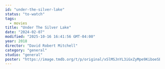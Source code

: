 ```yaml
---
id: "under-the-silver-lake"
status: "to-watch"
tags:
  - movies
title: "Under The Silver Lake"
date: "2024-02-07"
modified: "2025-10-16 16:41:56 GMT-04:00"
year: 2018
director: "David Robert Mitchell"
category: "general"
studio: "general"
poster: "https://image.tmdb.org/t/p/original/xSlMSJnYL3iGxZyMpe9KiboeSBu.jpg"
---
```

